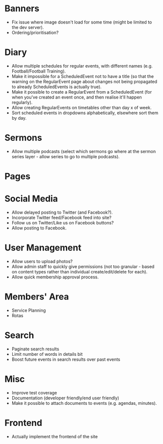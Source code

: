 # Banners

* Fix issue where image doesn't load for some time (might be limited
  to the dev server).
* Ordering/prioritisation?

# Diary

* Allow multiple schedules for regular events, with different names
  (e.g.  Football/Football Training).
* Make it impossible for a ScheduledEvent not to have a title (so that
  the warning on the RegularEvent page about changes not being
  propagated to already ScheduledEvents is actually true).
* Make it possible to create a RegularEvent from a ScheduledEvent (for
  when you've created an event once, and then realise it'll happen
  regularly).
* Allow creating RegularEvents on timetables other than day x of week.
* Sort scheduled events in dropdowns alphabetically, elsewhere sort
  them by day.

# Sermons

* Allow multiple podcasts (select which sermons go where at the sermon
  series layer - allow series to go to multiple podcasts).

# Pages

# Social Media

* Allow delayed posting to Twitter (and Facebook?).
* Incorporate Twitter feed/Facebook feed into site?
* Follow us on Twitter/Like us on Facebook buttons?
* Allow posting to Facebook.

# User Management

* Allow users to upload photos?
* Allow admin staff to quickly give permissions (not too granular -
  based on content types rather than individual create/edit/delete for
  each).
* Allow quick membership approval process.

# Members' Area

* Service Planning
* Rotas

# Search

* Paginate search results
* Limit number of words in details bit
* Boost future events in search results over past events

# Misc

* Improve test coverage
* Documentation (developer friendly/end user friendly)
* Make it possible to attach documents to events (e.g. agendas,
  minutes).

# Frontend

* Actually implement the frontend of the site
